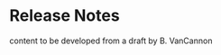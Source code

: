 ﻿[title]: # (Release Notes)
[tags]: # (,)
[priority]: # (13000)

# Release Notes

content to be developed from a draft by B. VanCannon



